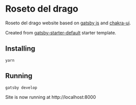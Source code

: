# Roseto del drago

Roseto del drago website based on [gatsby js](https://www.gatsbyjs.org/) and [chakra-ui](https://chakra-ui.com/).

Created from [gatsby-starter-default](https://www.gatsbyjs.org/starters/gatsbyjs/gatsby-starter-default/) starter
template.

## Installing

```
yarn
```

## Running

```
gatsby develop
```

Site is now running at http://localhost:8000
